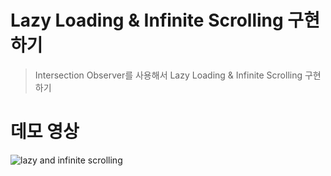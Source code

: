 # Lazy Loading & Infinite Scrolling 구현하기

> Intersection Observer를 사용해서 Lazy Loading & Infinite Scrolling 구현하기

# 데모 영상

![lazy and infinite scrolling](./public/lazy-and-infinite.gif)
